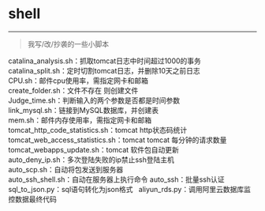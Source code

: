 # shell
-----
> 我写/改/抄袭的一些小脚本


catalina_analysis.sh：抓取tomcat日志中时间超过1000的事务  
catalina_split.sh：定时切割tomcat日志，并删除10天之前日志  
CPU.sh：邮件cpu使用率，需指定网卡和邮箱  
create_folder.sh：文件不存在 则创建文件  
Judge_time.sh：判断输入的两个参数是否都是时间参数  
link_mysql.sh：链接到MySQL数据库，并创建表  
mem.sh：邮件内存使用率，需指定网卡和邮箱  
tomcat_http_code_statistics.sh：tomcat http状态码统计  
tomcat_web_access_statistics.sh：tomcat tomcat 每分钟的请求数量  
tomcat_webapps_update.sh：tomcat 软件包自动更新  
auto_deny_ip.sh：多次登陆失败的ip禁止ssh登陆主机  
auto_scp.sh：自动将包发送到服务器  
auto_ssh_shell.sh：自动在服务器上执行命令
auto_ssh：批量ssh认证  
sql_to_json.py：sql语句转化为json格式  
aliyun_rds.py：调用阿里云数据库监控数据最终代码
